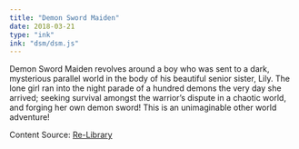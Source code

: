 ```yaml
---
title: "Demon Sword Maiden"
date: 2018-03-21
type: "ink"
ink: "dsm/dsm.js"
---
```


Demon Sword Maiden revolves around a boy who was sent to a dark, mysterious parallel world in the body of his beautiful senior sister, Lily. The lone girl ran into the night parade of a hundred demons the very day she arrived; seeking survival amongst the warrior’s dispute in a chaotic world, and forging her own demon sword! This is an unimaginable other world adventure!

Content Source: [Re-Library](https://re-library.com/translations/demon-sword-maiden/)